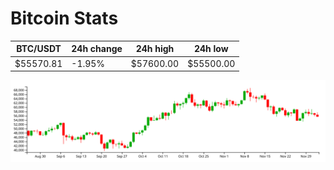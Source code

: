 # Bitcoin Stats

BTC/USDT|24h change|24h high|24h low|
|---|---|---|---|
|$55570.81|-1.95%|$57600.00|$55500.00|

<img src="./chart.svg">
